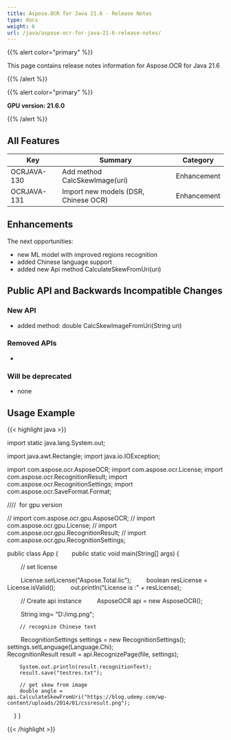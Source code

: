 ```yaml
---
title: Aspose.OCR for Java 21.6 - Release Notes
type: docs
weight: 6
url: /java/aspose-ocr-for-java-21-6-release-notes/
---
```


{{% alert color="primary" %}}

This page contains release notes information for Aspose.OCR for Java 21.6

{{% /alert %}}

{{% alert color="primary" %}}

**GPU version: 21.6.0**

{{% /alert %}}

## All Features

|Key|Summary|Category|
|---|---|---|
|OCRJAVA-130|Add method CalcSkewImage(uri)|Enhancement|
|OCRJAVA-131|Import new models (DSR, Chinese OCR)|Enhancement|


## Enhancements

The next opportunities:

- new ML model with improved regions recognition
- added Chinese language support
- added new Api method CalculateSkewFromUri(uri)

## Public API and Backwards Incompatible Changes

### New API

-  added method: double CalcSkewImageFromUri(String uri)

### Removed APIs

-  


### Will be deprecated

- none

## Usage Example

{{< highlight java >}}

import static java.lang.System.out;

import java.awt.Rectangle;
import java.io.IOException;

import com.aspose.ocr.AsposeOCR;
import com.aspose.ocr.License;
import com.aspose.ocr.RecognitionResult;
import com.aspose.ocr.RecognitionSettings;
import com.aspose.ocr.SaveFormat.Format;

////  for gpu version

// import com.aspose.ocr.gpu.AsposeOCR;
// import com.aspose.ocr.gpu.License;
// import com.aspose.ocr.gpu.RecognitionResult;
// import com.aspose.ocr.gpu.RecognitionSettings;

public class App {
       public static void main(String[] args) {

        // set license    

        License.setLicense("Aspose.Total.lic");
        boolean resLicense = License.isValid();
        out.println("License is :" + resLicense);

        // Create api instance
        AsposeOCR api = new AsposeOCR();

        String img= "D:/img.png";		
		
		// recognize Chinese text
        RecognitionSettings settings = new RecognitionSettings();	
		settings.setLanguage(Language.Chi);		
		RecognitionResult result = api.RecognizePage(file, settings);
		
		System.out.println(result.recognitionText);				
		result.save("testres.txt");
		
		// get skew from image
		double angle = api.CalculateSkewFromUri("https://blog.udemy.com/wp-content/uploads/2014/01/cssresult.png");
    }
}

{{< /highlight >}}
